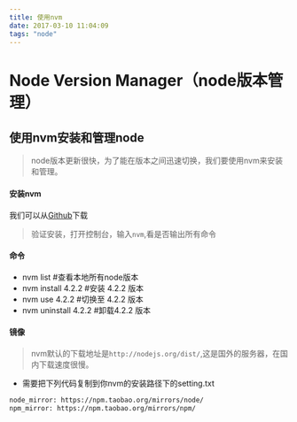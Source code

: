 ```yaml
---
title: 使用nvm
date: 2017-03-10 11:04:09
tags: "node"
---
```


# Node Version Manager（node版本管理）

## 使用nvm安装和管理node
> node版本更新很快，为了能在版本之间迅速切换，我们要使用nvm来安装和管理。

#### 安装nvm

我们可以从[Github](https://github.com/coreybutler/nvm-windows)下载
> 验证安装，打开控制台，输入`nvm`,看是否输出所有命令

#### 命令
- nvm list   #查看本地所有node版本
- nvm install 4.2.2   #安装 4.2.2 版本
- nvm use 4.2.2    #切换至 4.2.2 版本
- nvm uninstall 4.2.2    #卸载4.2.2 版本

#### 镜像
> nvm默认的下载地址是`http://nodejs.org/dist/`,这是国外的服务器，在国内下载速度很慢。

- 需要把下列代码复制到你nvm的安装路径下的setting.txt
```bash
node_mirror: https://npm.taobao.org/mirrors/node/
npm_mirror: https://npm.taobao.org/mirrors/npm/
```